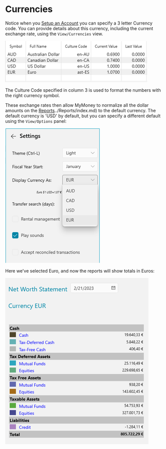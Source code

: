 # Currencies

Notice when you [Setup an Account](../Accounts/SetupAccounts.md) you can specify a 3 letter
Currency code. You can provide details about this currency, including the current exchange rate, using
the `View/Currencies` view.

![currencies](../Images/Currencies.png)

The Culture Code specified in column 3 is used to format the numbers with the right currency symbol.

These exchange rates then allow MyMoney to normalize all the dollar amounts on the
[Reports]()../Reports/index.md) to the default currency.  The default currency is 'USD'
by default, but you can specify a different default using the `View/Options` panel:

![default_currency](../Images/DefaultCurrency.png)

Here we've selected Euro, and now the reports will show totals in Euros:

![euros](../Images/NetworthReportEuro.png)


